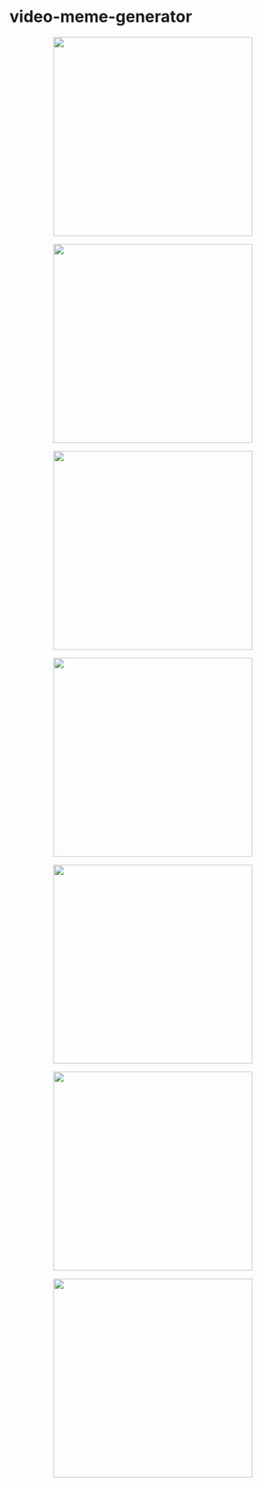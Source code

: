 # video-meme-generator


<p align="center">
  <img src="https://github.com/GlenReiseMalesa/video-meme-generator/blob/master/screenshot_1.png" width="350" >
</p>

<p align="center">
  <img src="https://github.com/GlenReiseMalesa/video-meme-generator/blob/master/screenshot_2.png" width="350" >
</p>

<p align="center">
  <img src="https://github.com/GlenReiseMalesa/video-meme-generator/blob/master/screenshot_3.png" width="350" >
</p>

<p align="center">
  <img src="https://github.com/GlenReiseMalesa/video-meme-generator/blob/master/screenshot_4.png" width="350" >
</p>

<p align="center">
  <img src="https://github.com/GlenReiseMalesa/video-meme-generator/blob/master/screenshot_5.png" width="350" >
</p>

<p align="center">
  <img src="https://github.com/GlenReiseMalesa/video-meme-generator/blob/master/screenshot_6.png" width="350" >
</p>

<p align="center">
  <img src="https://github.com/GlenReiseMalesa/video-meme-generator/blob/master/screenshot_7.png" width="350" >
</p>
